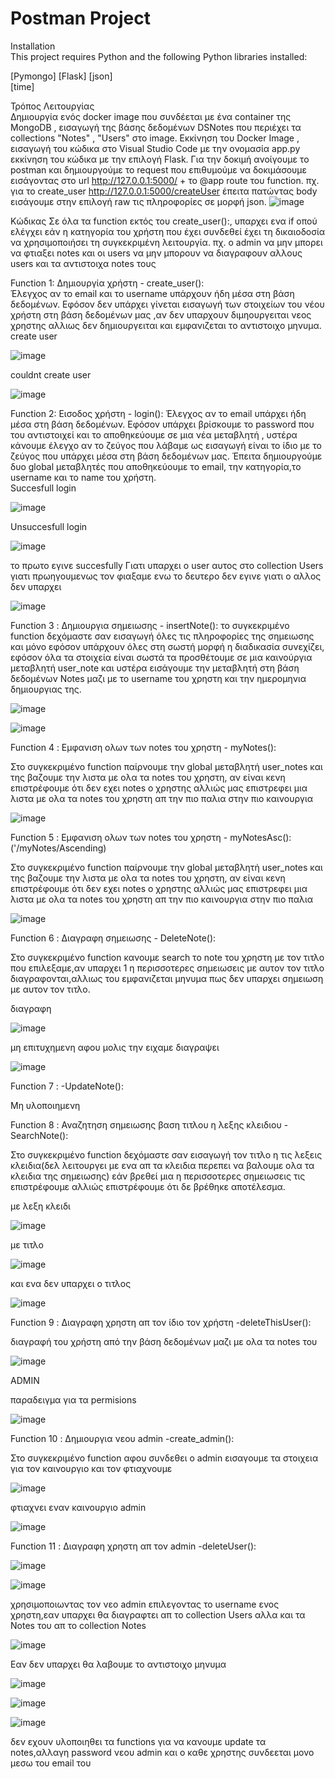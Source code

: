 # Postman Project
Installation  
This project requires Python and the following Python libraries installed:

[Pymongo] 
[Flask] 
[json]  
[time]  



Τρόπος Λειτουργίας  
Δημιουργία ενός docker image που συνδέεται με ένα container της MongoDB , εισαγωγή της βάσης δεδομένων DSNotes που περιέχει τα collections "Notes" , "Users" στο image.
Εκκίνηση του Docker Image , εισαγωγή του κώδικα στο Visual Studio Code με την ονομασία app.py εκκίνηση του κώδικα με την επιλογή Flask.
Για την δοκιμή ανοίγουμε το postman και δημιουργούμε το request που επιθυμούμε να δοκιμάσουμε εισάγοντας στο url http://127.0.0.1:5000/ + το @app route του function. πχ. για το create_user http://127.0.0.1:5000/createUser έπειτα πατώντας body εισάγουμε στην επιλογή raw τις πληροφορίες σε μορφή json.
![image](https://user-images.githubusercontent.com/62871935/177761362-e8408b1d-416a-4e8b-b81e-1e02ba21391a.png) 

Κώδικας 
Σε όλα τα function εκτός του create_user():, υπαρχει ενα if οπού ελέγχει εάν η κατηγορία του χρήστη που έχει συνδεθεί έχει τη δικαιοδοσία να χρησιμοποιήσει τη συγκεκριμένη λειτουργία. πχ. ο admin να μην μπορει να φτιαξει notes και οι users να μην μπορουν να διαγραφουν αλλους users και τα αντιστοιχα notes τους

Function 1: Δημιουργία χρήστη - create_user():  
Έλεγχος αν το email και το username υπάρχουν ήδη μέσα στη βάση δεδομένων. Εφόσον δεν υπάρχει γίνεται εισαγωγή των στοιχείων του νέου χρήστη στη βάση δεδομένων μας ,αν δεν υπαρχουν διμηουργειται νεος χρηστης αλλιως δεν δημιουργειται και εμφανιζεται το αντιστοιχο μηνυμα. 
create user 

![image](https://user-images.githubusercontent.com/62871935/177762803-d8ccc4b2-5408-426c-9d72-a38afa6bc936.png)

couldnt create user

![image](https://user-images.githubusercontent.com/62871935/177762907-96ff6006-a848-4832-a99e-027138619d6b.png) 
  
Function 2: Εισοδος χρήστη - login(): 
Έλεγχος αν το email υπάρχει ήδη μέσα στη βάση δεδομένων. Εφόσον υπάρχει βρίσκουμε το password που του αντιστοιχεί και το αποθηκεύουμε σε μια νέα μεταβλητή , υστέρα κάνουμε έλεγχο αν το ζεύγος που λάβαμε ως εισαγωγή είναι το ίδιο με το ζεύγος που υπάρχει μέσα στη βάση δεδομένων μας. Έπειτα δημιουργούμε  δυο global μεταβλητές που αποθηκεύουμε το email, την κατηγορία,το username και το name του χρήστη.  
Succesfull login

![image](https://user-images.githubusercontent.com/62871935/177775598-e3699bb9-e9d1-49ff-a688-e0acd46d27e7.png)

Unsuccesfull login

![image](https://user-images.githubusercontent.com/62871935/177775767-a0be7e67-4604-42f6-8324-11c792d288b6.png)

το πρωτο εγινε succesfully Γιατι υπαρχει ο user αυτος στο collection Users  γιατι πρωηγουμενως τον φιαξαμε ενω το δευτερο δεν εγινε γιατι ο αλλος δεν υπαρχει

![image](https://user-images.githubusercontent.com/62871935/177776175-8f292e51-2b7c-44ed-b1e2-12261c663f05.png) 


Function 3 : Δημιουργια σημειωσης - insertNote(): 
το συγκεκριμένο function δεχόμαστε σαν εισαγωγή όλες τις πληροφορίες της σημειωσης και μόνο εφόσον υπάρχουν όλες στη σωστή μορφή η διαδικασία συνεχίζει, εφόσον όλα τα στοιχεία είναι σωστά τα προσθέτουμε σε μια καινούργια μεταβλητή user_note και υστέρα εισάγουμε την μεταβλητή στη βάση δεδομένων Notes μαζι με το username του χρηστη και την ημερομηνια δημιουργιας της. 

![image](https://user-images.githubusercontent.com/62871935/177779729-1e0f7264-2007-4c65-9b2e-55e87c0015a4.png) 
  
![image](https://user-images.githubusercontent.com/62871935/177779756-2aeedf48-d293-4d1a-8663-5b3ebc6de75d.png)  

Function 4 : Εμφανιση ολων των notes του χρηστη - myNotes():  

Στο συγκεκριμένο function παίρνουμε την global μεταβλητή user_notes και της βαζουμε την λιστα με ολα τα notes του χρηστη, αν είναι κενη επιστρέφουμε ότι δεν εχει notes ο χρηστης αλλιώς μας επιστρεφει μια λιστα με ολα τα notes του χρηστη απ την πιο παλια στην πιο καινουργια 

![image](https://user-images.githubusercontent.com/62871935/177780941-ea20265b-0d7c-4592-8df0-74df4b5f2e58.png) 


Function 5 : Εμφανιση ολων των notes του χρηστη - myNotesAsc(): ('/myNotes/Ascending) 

Στο συγκεκριμένο function παίρνουμε την global μεταβλητή user_notes και της βαζουμε την λιστα με ολα τα notes του χρηστη, αν είναι κενη επιστρέφουμε ότι δεν εχει notes ο χρηστης αλλιώς μας επιστρεφει μια λιστα με ολα τα notes του χρηστη απ την πιο καινουργια στην πιο παλια 

![image](https://user-images.githubusercontent.com/62871935/177781480-24c7ff84-2d58-47a3-b697-f5f34fef702c.png) 

Function 6 : Διαγραφη σημειωσης - DeleteNote(): 

Στο συγκεκριμένο function κανουμε search το note του χρηστη με τον τιτλο που επιλεξαμε,αν υπαρχει 1 η περισσοτερες σημειωσεις  με αυτον τον τιτλο διαγραφονται,αλλιως του εμφανιζεται μηνυμα πως δεν υπαρχει σημειωση με αυτον τον τιτλο. 

διαγραφη  

![image](https://user-images.githubusercontent.com/62871935/177782346-3d494d89-ae9a-459b-ab43-3c06e0a1abbf.png) 

μη επιτυχημενη αφου μολις την ειχαμε διαγραψει  

![image](https://user-images.githubusercontent.com/62871935/177782467-c9d27e58-6627-4997-bce8-27f1c62d2199.png) 

Function 7 :  -UpdateNote():  

Μη υλοποιημενη  

Function 8 : Αναζητηση σημειωσης βαση τιτλου η λεξης κλειδιου -SearchNote():  

Στο συγκεκριμένο function δεχόμαστε σαν εισαγωγή τον τιτλο η τις λεξεις κλειδια(δελ λειτουργει με ενα απ τα κλειδια περεπει να βαλουμε ολα τα κλειδια της σημειωσης) εάν βρεθεί μια η περισσοτερες σημειωσεις τις επιστρέφουμε αλλιώς επιστρέφουμε ότι δε βρέθηκε αποτέλεσμα. 

με λεξη κλειδι  

![image](https://user-images.githubusercontent.com/62871935/177798474-c0128347-c04f-47df-a174-e22e6653eea0.png) 

με τιτλο  
  
![image](https://user-images.githubusercontent.com/62871935/177798752-0b600c44-60d4-4699-8b2a-4a48e1c02268.png) 

και ενα δεν υπαρχει ο τιτλος  

![image](https://user-images.githubusercontent.com/62871935/177798987-aca563a4-5d0b-4f6c-8040-d07d59d5d54a.png) 



Function 9 : Διαγραφη χρηστη απ τον ίδιο τον χρήστη -deleteThisUser(): 

διαγραφή του χρήστη από την βάση δεδομένων μαζι με ολα τα notes του 

![image](https://user-images.githubusercontent.com/62871935/177799105-409471f9-4e0b-40a7-a207-17ff54341ccc.png) 

ADMIN 

παραδειγμα για τα permisions  

![image](https://user-images.githubusercontent.com/62871935/177800086-fbd16a03-1ac6-4c54-bf80-7d1607c76cbd.png) 

Function 10 : Δημιουργια νεου admin -create_admin():  

Στο συγκεκριμένο function αφου συνδεθει ο admin εισαγουμε τα στοιχεια για τον καινουργιο και τον φτιαχνουμε

![image](https://user-images.githubusercontent.com/62871935/177799743-5a1dbfb2-c914-430a-becb-081118f8bb60.png) 

φτιαχνει εναν καινουργιο admin  

![image](https://user-images.githubusercontent.com/62871935/177799879-6a7e9db7-3f91-401a-b8d6-3da7df9b0c98.png) 


Function 11 : Διαγραφη χρηστη απ τον admin -deleteUser(): 

![image](https://user-images.githubusercontent.com/62871935/177802499-b0a30bf6-fa4f-4ad8-8c81-d27a9cf37d40.png) 

![image](https://user-images.githubusercontent.com/62871935/177802556-89134ffa-5b19-4568-9873-67780664d411.png) 


χρησιμοποιωντας τον νεο admin επιλεγοντας το username ενος χρηστη,εαν υπαρχει θα διαγραφτει απ το collection Users αλλα και τα Notes του απ το collection Notes 

![image](https://user-images.githubusercontent.com/62871935/177800288-0a24285f-7690-4911-ba3b-55a4168d0894.png) 

Εαν δεν υπαρχει θα λαβουμε το αντιστοιχο μηνυμα 

![image](https://user-images.githubusercontent.com/62871935/177801963-7b48505c-196d-45ee-b2dd-cd432f491c03.png) 

![image](https://user-images.githubusercontent.com/62871935/177803416-05e4efa3-1a7e-429f-aa13-3909de06cc06.png) 

![image](https://user-images.githubusercontent.com/62871935/177803596-cdd17970-69cf-4e56-a51c-c23270be9da1.png) 
  
δεν εχουν υλοποιηθει τα functions για να κανουμε update τα notes,αλλαγη password νεου admin και ο καθε χρηστης συνδεεται μονο μεσω του email του


